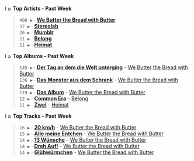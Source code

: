 <!--START_LASTFM_ARTISTS:{"period": "7day", "rows": 5}-->
<a href="https://last.fm" target="_blank"><img src="https://user-images.githubusercontent.com/17434202/215290617-e793598d-d7c9-428f-9975-156db1ba89cc.svg" alt="Last.fm Logo" width="18" height="13"/></a> **Top Artists - Past Week**

> `400 ▶️` ∙ **[We Butter the Bread with Butter](https://www.last.fm/music/We+Butter+the+Bread+with+Butter)**<br/>
> `37 ▶️` ∙ **[Stereolab](https://www.last.fm/music/Stereolab)**<br/>
> `26 ▶️` ∙ **[Mumblr](https://www.last.fm/music/Mumblr)**<br/>
> `21 ▶️` ∙ **[Belong](https://www.last.fm/music/Belong)**<br/>
> `11 ▶️` ∙ **[Heimat](https://www.last.fm/music/Heimat)**<br/>
<!--END_LASTFM_ARTISTS-->

<!--START_LASTFM_ALBUMS:{"period": "7day", "rows": 5}-->
<a href="https://last.fm" target="_blank"><img src="https://user-images.githubusercontent.com/17434202/215290617-e793598d-d7c9-428f-9975-156db1ba89cc.svg" alt="Last.fm Logo" width="18" height="13"/></a> **Top Albums - Past Week**

> `145 ▶️` ∙ **[Der Tag an dem die Welt unterging](https://www.last.fm/music/We+Butter+the+Bread+with+Butter/Der+Tag+an+dem+die+Welt+unterging)** - [We Butter the Bread with Butter](https://www.last.fm/music/We+Butter+the+Bread+with+Butter)<br/>
> `136 ▶️` ∙ **[Das Monster aus dem Schrank](https://www.last.fm/music/We+Butter+the+Bread+with+Butter/Das+Monster+aus+dem+Schrank)** - [We Butter the Bread with Butter](https://www.last.fm/music/We+Butter+the+Bread+with+Butter)<br/>
> `119 ▶️` ∙ **[Das Album](https://www.last.fm/music/We+Butter+the+Bread+with+Butter/Das+Album)** - [We Butter the Bread with Butter](https://www.last.fm/music/We+Butter+the+Bread+with+Butter)<br/>
> `12 ▶️` ∙ **[Common Era](https://www.last.fm/music/Belong/Common+Era)** - [Belong](https://www.last.fm/music/Belong)<br/>
> `11 ▶️` ∙ **[Zwei](https://www.last.fm/music/Heimat/Zwei)** - [Heimat](https://www.last.fm/music/Heimat)<br/>
<!--END_LASTFM_ALBUMS-->

<!--START_LASTFM_TRACKS:{"period": "7day", "rows": 5}-->
<a href="https://last.fm" target="_blank"><img src="https://user-images.githubusercontent.com/17434202/215290617-e793598d-d7c9-428f-9975-156db1ba89cc.svg" alt="Last.fm Logo" width="18" height="13"/></a> **Top Tracks - Past Week**

> `16 ▶️` ∙ **[20 km/h](https://www.last.fm/music/We+Butter+the+Bread+with+Butter/_/20+km%2Fh)** - [We Butter the Bread with Butter](https://www.last.fm/music/We+Butter+the+Bread+with+Butter)<br/>
> `15 ▶️` ∙ **[Alle meine Entchen](https://www.last.fm/music/We+Butter+the+Bread+with+Butter/_/Alle+meine+Entchen)** - [We Butter the Bread with Butter](https://www.last.fm/music/We+Butter+the+Bread+with+Butter)<br/>
> `14 ▶️` ∙ **[13 Wünsche](https://www.last.fm/music/We+Butter+the+Bread+with+Butter/_/13+W%C3%BCnsche)** - [We Butter the Bread with Butter](https://www.last.fm/music/We+Butter+the+Bread+with+Butter)<br/>
> `14 ▶️` ∙ **[Dreh Auf!](https://www.last.fm/music/We+Butter+the+Bread+with+Butter/_/Dreh+Auf!)** - [We Butter the Bread with Butter](https://www.last.fm/music/We+Butter+the+Bread+with+Butter)<br/>
> `14 ▶️` ∙ **[Glühwürmchen](https://www.last.fm/music/We+Butter+the+Bread+with+Butter/_/Gl%C3%BChw%C3%BCrmchen)** - [We Butter the Bread with Butter](https://www.last.fm/music/We+Butter+the+Bread+with+Butter)<br/>
<!--END_LASTFM_TRACKS-->